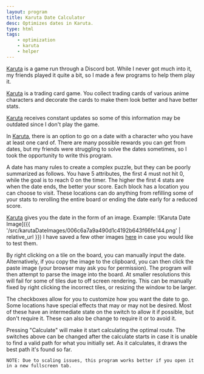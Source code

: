 ```yaml
---
layout: program
title: Karuta Date Calculator
desc: Optimizes dates in Karuta.
type: html
tags:
    - optimization
    - karuta
    - helper
---
```


[Karuta] is a game run through a Discord bot. While I never got much into it, my friends played it quite a bit, so I made a few programs to help them play it. 

[Karuta] is a trading card game. You collect trading cards of various anime characters and decorate the cards to make them look better and have better stats. 

[Karuta] receives constant updates so some of this information may be outdated since I don't play the game.

In [Karuta], there is an option to go on a date with a character who you have at least one card of. There are many possible rewards you can get from dates, but my friends were struggling to solve the dates sometimes, so I took the opportunity to write this program.

A date has many rules to create a complex puzzle, but they can be poorly summarized as follows. You have 5 attributes, the first 4 must not hit 0, while the goal is to reach 0 on the timer. The higher the first 4 stats are when the date ends, the better your score. Each block has a location you can choose to visit. These locations can do anything from refilling some of your stats to rerolling the entire board or ending the date early for a reduced score. 

[Karuta] gives you the date in the form of an image. Example: ![Karuta Date Image]({{ '/src/karutaDateImages/006c6a7a9a490d1c4192b643f66fe144.png' | relative_url }})
I have saved a few other images [here](https://github.com/Unicoranium/Portfolio/tree/main/docs/_src/karutaDateImages) in case you would like to test them.

By right clicking on a tile on the board, you can manually input the date. Alternatively, if you copy the image to the clipboard, you can then click the paste image (your browser may ask you for permission). The program will then attempt to parse the image into the board. At smaller resolutions this will fail for some of tiles due to off screen rendering. This can be manually fixed by right clicking the incorrect tiles, or resizing the window to be larger.

The checkboxes allow for you to customize how you want the date to go. Some locations have special effects that may or may not be desired. Most of these have an intermediate state on the switch to allow it if possible, but don't require it. These can also be change to require it or to avoid it.

Pressing "Calculate" will make it start calculating the optimal route. The switches above can be changed after the calculate starts in case it is unable to find a valid path for what you initially set. As it calculates, it draws the best path it's found so far. 

`NOTE: Due to scaling issues, this program works better if you open it in a new fullscreen tab.`


[Karuta]: https://karuta.com/